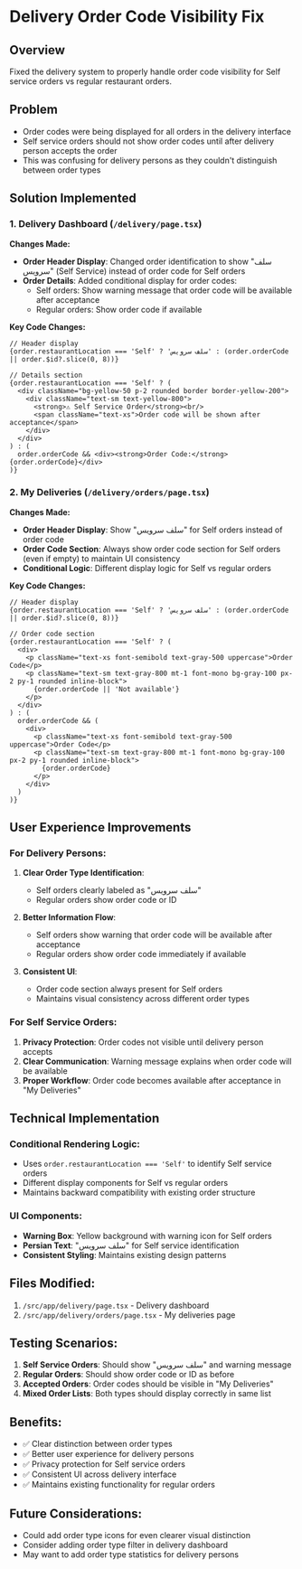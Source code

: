 # Delivery Order Code Visibility Fix

## Overview
Fixed the delivery system to properly handle order code visibility for Self service orders vs regular restaurant orders.

## Problem
- Order codes were being displayed for all orders in the delivery interface
- Self service orders should not show order codes until after delivery person accepts the order
- This was confusing for delivery persons as they couldn't distinguish between order types

## Solution Implemented

### 1. Delivery Dashboard (`/delivery/page.tsx`)
**Changes Made:**
- **Order Header Display**: Changed order identification to show "سلف سرویس" (Self Service) instead of order code for Self orders
- **Order Details**: Added conditional display for order codes:
  - Self orders: Show warning message that order code will be available after acceptance
  - Regular orders: Show order code if available

**Key Code Changes:**
```tsx
// Header display
{order.restaurantLocation === 'Self' ? 'سلف سرویس' : (order.orderCode || order.$id?.slice(0, 8))}

// Details section
{order.restaurantLocation === 'Self' ? (
  <div className="bg-yellow-50 p-2 rounded border border-yellow-200">
    <div className="text-sm text-yellow-800">
      <strong>⚠️ Self Service Order</strong><br/>
      <span className="text-xs">Order code will be shown after acceptance</span>
    </div>
  </div>
) : (
  order.orderCode && <div><strong>Order Code:</strong> {order.orderCode}</div>
)}
```

### 2. My Deliveries (`/delivery/orders/page.tsx`)
**Changes Made:**
- **Order Header Display**: Show "سلف سرویس" for Self orders instead of order code
- **Order Code Section**: Always show order code section for Self orders (even if empty) to maintain UI consistency
- **Conditional Logic**: Different display logic for Self vs regular orders

**Key Code Changes:**
```tsx
// Header display
{order.restaurantLocation === 'Self' ? 'سلف سرویس' : (order.orderCode || order.$id?.slice(0, 8))}

// Order code section
{order.restaurantLocation === 'Self' ? (
  <div>
    <p className="text-xs font-semibold text-gray-500 uppercase">Order Code</p>
    <p className="text-sm text-gray-800 mt-1 font-mono bg-gray-100 px-2 py-1 rounded inline-block">
      {order.orderCode || 'Not available'}
    </p>
  </div>
) : (
  order.orderCode && (
    <div>
      <p className="text-xs font-semibold text-gray-500 uppercase">Order Code</p>
      <p className="text-sm text-gray-800 mt-1 font-mono bg-gray-100 px-2 py-1 rounded inline-block">
        {order.orderCode}
      </p>
    </div>
  )
)}
```

## User Experience Improvements

### For Delivery Persons:
1. **Clear Order Type Identification**: 
   - Self orders clearly labeled as "سلف سرویس"
   - Regular orders show order code or ID

2. **Better Information Flow**:
   - Self orders show warning that order code will be available after acceptance
   - Regular orders show order code immediately if available

3. **Consistent UI**:
   - Order code section always present for Self orders
   - Maintains visual consistency across different order types

### For Self Service Orders:
1. **Privacy Protection**: Order codes not visible until delivery person accepts
2. **Clear Communication**: Warning message explains when order code will be available
3. **Proper Workflow**: Order code becomes available after acceptance in "My Deliveries"

## Technical Implementation

### Conditional Rendering Logic:
- Uses `order.restaurantLocation === 'Self'` to identify Self service orders
- Different display components for Self vs regular orders
- Maintains backward compatibility with existing order structure

### UI Components:
- **Warning Box**: Yellow background with warning icon for Self orders
- **Persian Text**: "سلف سرویس" for Self service identification
- **Consistent Styling**: Maintains existing design patterns

## Files Modified:
1. `/src/app/delivery/page.tsx` - Delivery dashboard
2. `/src/app/delivery/orders/page.tsx` - My deliveries page

## Testing Scenarios:
1. **Self Service Orders**: Should show "سلف سرویس" and warning message
2. **Regular Orders**: Should show order code or ID as before
3. **Accepted Orders**: Order codes should be visible in "My Deliveries"
4. **Mixed Order Lists**: Both types should display correctly in same list

## Benefits:
- ✅ Clear distinction between order types
- ✅ Better user experience for delivery persons
- ✅ Privacy protection for Self service orders
- ✅ Consistent UI across delivery interface
- ✅ Maintains existing functionality for regular orders

## Future Considerations:
- Could add order type icons for even clearer visual distinction
- Consider adding order type filter in delivery dashboard
- May want to add order type statistics for delivery persons
